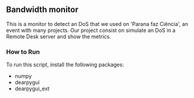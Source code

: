 ## Bandwidth monitor
This is a monitor to detect an DoS that we used on 'Parana faz Ciência', an event with many projects. 
Our project consist on simulate an DoS in a Remote Desk server and show the metrics.

### How to Run
To run this script, install the following packages:

- numpy
- dearpygui
- dearpygui_ext
